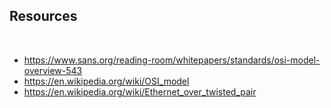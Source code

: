 ## Resources

<br>

* https://www.sans.org/reading-room/whitepapers/standards/osi-model-overview-543
* https://en.wikipedia.org/wiki/OSI_model
* https://en.wikipedia.org/wiki/Ethernet_over_twisted_pair